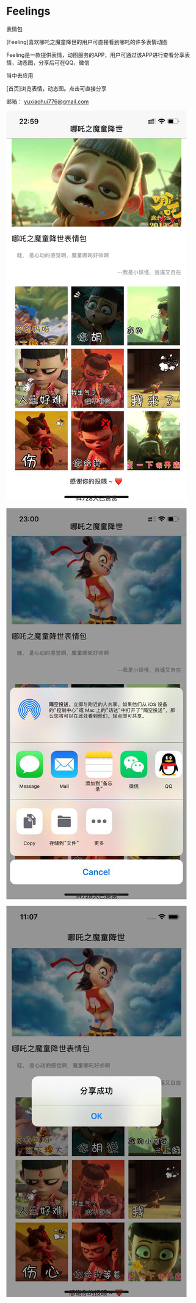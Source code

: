 # Feelings
表情包

[Feeling]喜欢哪吒之魔童降世的用户可直接看到哪吒的许多表情动图

Feeling是一款提供表情，动图服务的APP，用户可通过该APP进行查看分享表情，动态图，分享后可在QQ，微信

当中去应用

[首页]浏览表情，动态图。点击可直接分享

邮箱： yuxiaohui776@gmail.com




![Image](https://github.com/yuxiaohui6/Feelings/blob/master/images/photo_2019-08-29_23-26-40%20(2).jpg)

![Image](https://github.com/yuxiaohui6/Feelings/blob/master/images/photo_2019-08-29_23-26-35.jpg)

![Image](https://github.com/yuxiaohui6/Feelings/blob/master/images/photo_2019-08-29_23-26-51.jpg)
